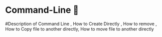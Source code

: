 # Command-Line 🚀 
#Description of Command Line , How to Create Directly , How to remove , How to Copy file to another directly, How to move file to another directly  
